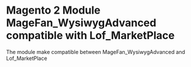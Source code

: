 # Magento 2 Module MageFan_WysiwygAdvanced compatible with Lof_MarketPlace

The module make compatible between MageFan_WysiwygAdvanced and Lof_MarketPlace 
